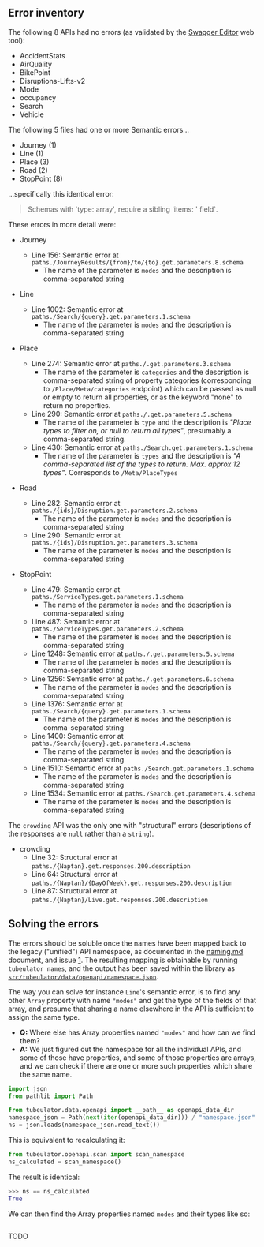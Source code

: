 ## Error inventory

The following 8 APIs had no errors
(as validated by the [Swagger Editor](https://editor.swagger.io/) web tool):

- AccidentStats
- AirQuality
- BikePoint
- Disruptions-Lifts-v2
- Mode
- occupancy
- Search
- Vehicle

The following 5 files had one or more Semantic errors...

- Journey (1)
- Line (1)
- Place (3)
- Road (2)
- StopPoint (8)

...specifically this identical error:

> Schemas with 'type: array', require a sibling 'items: ' field`.

These errors in more detail were:

- Journey
  - Line 156: Semantic error at `paths./JourneyResults/{from}/to/{to}.get.parameters.8.schema`
    - The name of the parameter is `modes` and the description is comma-separated string
  
- Line
  - Line 1002: Semantic error at `paths./Search/{query}.get.parameters.1.schema`
    - The name of the parameter is `modes` and the description is comma-separated string
  
- Place
  - Line 274: Semantic error at `paths./.get.parameters.3.schema`
    - The name of the parameter is `categories` and the description is comma-separated string
      of property categories (corresponding to `/Place/Meta/categories` endpoint)
      which can be passed as null or empty to return all properties,
      or as the keyword "none" to return no properties.
  - Line 290: Semantic error at `paths./.get.parameters.5.schema`
    - The name of the parameter is `type` and the description is
      _"Place types to filter on, or null to return all types"_,
      presumably a comma-separated string.
  - Line 430: Semantic error at `paths./Search.get.parameters.1.schema`
    - The name of the parameter is `types` and the description is
      _"A comma-separated list of the types to return. Max. approx 12 types"_.
      Corresponds to `/Meta/PlaceTypes`
  
- Road
  - Line 282: Semantic error at `paths./{ids}/Disruption.get.parameters.2.schema`
    - The name of the parameter is `modes` and the description is comma-separated string
  - Line 290: Semantic error at `paths./{ids}/Disruption.get.parameters.3.schema`
    - The name of the parameter is `modes` and the description is comma-separated string
  
- StopPoint
  - Line 479: Semantic error at `paths./ServiceTypes.get.parameters.1.schema`
    - The name of the parameter is `modes` and the description is comma-separated string
  - Line 487: Semantic error at `paths./ServiceTypes.get.parameters.2.schema`
    - The name of the parameter is `modes` and the description is comma-separated string
  - Line 1248: Semantic error at `paths./.get.parameters.5.schema`
    - The name of the parameter is `modes` and the description is comma-separated string
  - Line 1256: Semantic error at `paths./.get.parameters.6.schema`
    - The name of the parameter is `modes` and the description is comma-separated string
  - Line 1376: Semantic error at `paths./Search/{query}.get.parameters.1.schema`
    - The name of the parameter is `modes` and the description is comma-separated string
  - Line 1400: Semantic error at `paths./Search/{query}.get.parameters.4.schema`
    - The name of the parameter is `modes` and the description is comma-separated string
  - Line 1510: Semantic error at `paths./Search.get.parameters.1.schema`
    - The name of the parameter is `modes` and the description is comma-separated string
  - Line 1534: Semantic error at `paths./Search.get.parameters.4.schema`
    - The name of the parameter is `modes` and the description is comma-separated string

The `crowding` API was the only one with "structural" errors
(descriptions of the responses are `null` rather than a `string`).

- crowding
  - Line 32: Structural error at `paths./{Naptan}.get.responses.200.description`
  - Line 64: Structural error at `paths./{Naptan}/{DayOfWeek}.get.responses.200.description`
  - Line 87: Structural error at `paths./{Naptan}/Live.get.responses.200.description` 

## Solving the errors

The errors should be soluble once the names have been mapped back to the legacy ("unified") API
namespace, as documented in the [naming.md](naming.md) document, and issue
[1](https://github.com/lmmx/tubeulator/issues/1). The resulting mapping is obtainable by running
`tubeulator names`, and the output has been saved within the library as 
[`src/tubeulator/data/openapi/namespace.json`](namespace.json).

The way you can solve for instance `Line`'s semantic error, is to find any other `Array` property with name
`"modes"` and get the type of the fields of that array, and presume that sharing a name elsewhere in
the API is sufficient to assign the same type.

- **Q:** Where else has Array properties named `"modes"` and how can we find them?
- **A:** We just figured out the namespace for all the individual APIs, and some of those have
  properties, and some of those properties are arrays, and we can check if there are one or more
  such properties which share the same name.

```py
import json
from pathlib import Path

from tubeulator.data.openapi import __path__ as openapi_data_dir
namespace_json = Path(next(iter(openapi_data_dir))) / "namespace.json"
ns = json.loads(namespace_json.read_text())
```

This is equivalent to recalculating it:

```py
from tubeulator.openapi.scan import scan_namespace
ns_calculated = scan_namespace()
```

The result is identical:

```py
>>> ns == ns_calculated
True
```

We can then find the Array properties named `modes` and their types like so:

```py

```

TODO
